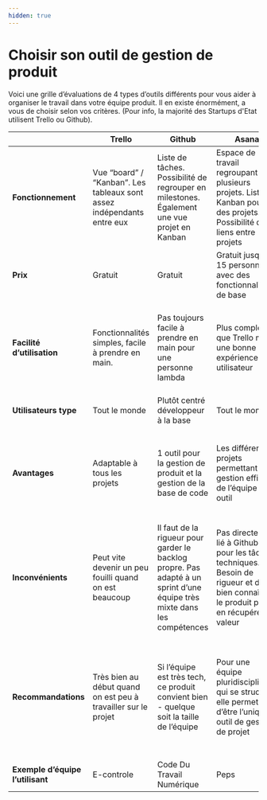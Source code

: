 ```yaml
---
hidden: true
---
```


# Choisir son outil de gestion de produit

Voici une grille d’évaluations de 4 types d’outils différents pour vous aider à organiser le travail dans votre équipe produit. Il en existe énormément, a vous de choisir selon vos critères. (Pour info, la majorité des Startups d'Etat utilisent Trello ou Github).

| ​                                | **Trello**                                                             | **Github**                                                                                                               | **Asana**                                                                                                                              | **JIRA**                                                                                                                                                            |
| -------------------------------- | ---------------------------------------------------------------------- | ------------------------------------------------------------------------------------------------------------------------ | -------------------------------------------------------------------------------------------------------------------------------------- | ------------------------------------------------------------------------------------------------------------------------------------------------------------------- |
| **Fonctionnement**               | Vue “board” / “Kanban”. Les tableaux sont assez indépendants entre eux | Liste de tâches. Possibilité de regrouper en milestones. Également une vue projet en Kanban                              | Espace de travail regroupant plusieurs projets. Liste ou Kanban pour des projets. Possibilité de liens entre projets                   | Vue board / kanban au choix, intégration des notions agile (sprints, user stories, epic, beaucoup de personnalisation)                                              |
| **Prix**                         | Gratuit                                                                | Gratuit                                                                                                                  | Gratuit jusqu'à 15 personnes avec des fonctionnalités de base                                                                          | - Gratuit jusqu’à 10 utilisateurs - $7 / utilisateur / mois jusqu’à 100 utilisateurs                                                                                |
| **Facilité d’utilisation**       | Fonctionnalités simples, facile à prendre en main.                     | Pas toujours facile à prendre en main pour une personne lambda                                                           | Plus complexe que Trello mais une bonne expérience utilisateur                                                                         | Configuration de base rapide, mais peut vite devenir très complexe si l’on souhaite personnaliser son fonctionnement                                                |
| **Utilisateurs type**            | Tout le monde                                                          | Plutôt centré développeur à la base                                                                                      | Tout le monde                                                                                                                          | Chef de produit et développeurs                                                                                                                                     |
| **Avantages**                    | Adaptable à tous les projets                                           | 1 outil pour la gestion de produit et la gestion de la base de code                                                      | Les différents projets permettant une gestion efficace de l’équipe en 1 outil                                                          | Le plus complet du marché. Intégration des notions agiles permet de s’auto-former. Intégration dans l’écosystème Atlassian                                          |
| **Inconvénients**                | Peut vite devenir un peu fouilli quand on est beaucoup                 | Il faut de la rigueur pour garder le backlog propre. Pas adapté à un sprint d’une équipe très mixte dans les compétences | Pas directement lié à Github pour les tâches techniques. Besoin de rigueur et de bien connaître le produit pour en récupérer la valeur | <p>Peut devenir complexe car beaucoup de choses sont personnalisables</p><p>A souvent une image de “grosse machine”</p>                                             |
| **Recommandations**              | Très bien au début quand on est peu à travailler sur le projet         | Si l’équipe est très tech, ce produit convient bien - quelque soit la taille de l’équipe                                 | Pour une équipe pluridisciplinaire qui se structure, elle permet d’être l’unique outil de gestion de projet                            | Très bon outil si une personne connait son fonctionnement et est capable d’onboarder le reste de l’équipe Plutôt pour des équipes importantes et produits complexes |
| **Exemple d’équipe l’utilisant** | E-controle                                                             | Code Du Travail Numérique                                                                                                | Peps                                                                                                                                   | Pass Culture                                                                                                                                                        |
